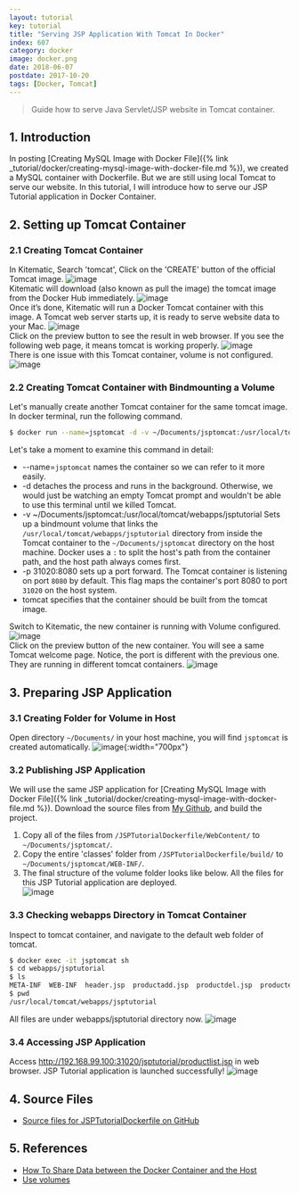 ```yaml
---
layout: tutorial
key: tutorial
title: "Serving JSP Application With Tomcat In Docker"
index: 607
category: docker
image: docker.png
date: 2018-06-07
postdate: 2017-10-20
tags: [Docker, Tomcat]
---
```


> Guide how to serve Java Servlet/JSP website in Tomcat container.

## 1. Introduction
In posting [Creating MySQL Image with Docker File]({% link _tutorial/docker/creating-mysql-image-with-docker-file.md %}), we created a MySQL container with Dockerfile. But we are still using local Tomcat to serve our website. In this tutorial, I will introduce how to serve our JSP Tutorial application in Docker Container.

## 2. Setting up Tomcat Container
### 2.1 Creating Tomcat Container
In Kitematic, Search 'tomcat', Click on the 'CREATE' button of the official Tomcat image.
![image](/public/tutorials/607/search.png)  
Kitematic will download (also known as pull the image) the tomcat image from the Docker Hub immediately.
![image](/public/tutorials/607/download.png)  
Once it’s done, Kitematic will run a Docker Tomcat container with this image. A Tomcat web server starts up, it is ready to serve website data to your Mac.
![image](/public/tutorials/607/running.png)  
Click on the preview button to see the result in web browser. If you see the following web page, it means tomcat is working properly.
![image](/public/tutorials/607/preview.png)  
There is one issue with this Tomcat container, volume is not configured.
![image](/public/tutorials/607/novolume.png)  
### 2.2 Creating Tomcat Container with Bindmounting a Volume
Let's manually create another Tomcat container for the same tomcat image.
In docker terminal, run the following command.
```sh
$ docker run --name=jsptomcat -d -v ~/Documents/jsptomcat:/usr/local/tomcat/webapps/jsptutorial -p 31020:8080 tomcat
```
Let's take a moment to examine this command in detail:
* --name=`jsptomcat` names the container so we can refer to it more easily.
* -d detaches the process and runs in the background. Otherwise, we would just be watching an empty Tomcat prompt and wouldn't be able to use this terminal until we killed Tomcat.
* -v ~/Documents/jsptomcat:/usr/local/tomcat/webapps/jsptutorial Sets up a bindmount volume that links the `/usr/local/tomcat/webapps/jsptutorial` directory from inside the Tomcat container to the `~/Documents/jsptomcat` directory on the host machine. Docker uses a `:` to split the host's path from the container path, and the host path always comes first.
* -p 31020:8080 sets up a port forward. The Tomcat container is listening on port `8080` by default. This flag maps the container's port 8080 to port `31020` on the host system.
* tomcat specifies that the container should be built from the tomcat image.

Switch to Kitematic, the new container is running with Volume configured.
![image](/public/tutorials/607/jsptomcat.png)  
Click on the preview button of the new container. You will see a same Tomcat welcome page. Notice, the port is different with the previous one. They are running in different tomcat containers.
![image](/public/tutorials/607/newpreview.png)  

## 3. Preparing JSP Application
### 3.1 Creating Folder for Volume in Host
Open directory `~/Documents/` in your host machine, you will find `jsptomcat` is created automatically.
![image](/public/tutorials/607/localfolder.png){:width="700px"}


### 3.2 Publishing JSP Application
We will use the same JSP application for [Creating MySQL Image with Docker File]({% link _tutorial/docker/creating-mysql-image-with-docker-file.md %}). Download the source files from [My Github](https://github.com/jojozhuang/Tutorials/tree/master/JSPTutorialDockerfile), and build the project.  
1) Copy all of the files from `/JSPTutorialDockerfile/WebContent/` to `~/Documents/jsptomcat/`.  
2) Copy the entire 'classes' folder from `/JSPTutorialDockerfile/build/` to `~/Documents/jsptomcat/WEB-INF/`.  
3) The final structure of the volume folder looks like below. All the files for this JSP Tutorial application are deployed.  
![image](/public/tutorials/607/final.png)  

### 3.3 Checking webapps Directory in Tomcat Container
Inspect to tomcat container, and navigate to the default web folder of tomcat.
```sh
$ docker exec -it jsptomcat sh
$ cd webapps/jsptutorial
$ ls
META-INF  WEB-INF  header.jsp  productadd.jsp  productdel.jsp  productedit.jsp	productlist.jsp
$ pwd
/usr/local/tomcat/webapps/jsptutorial
```
All files are under webapps/jsptutorial directory now.
![image](/public/tutorials/607/webapps.png)  

### 3.4 Accessing JSP Application
Access http://192.168.99.100:31020/jsptutorial/productlist.jsp in web browser. JSP Tutorial application is launched successfully!
![image](/public/tutorials/607/deployed.png)  

## 4. Source Files
* [Source files for JSPTutorialDockerfile on GitHub](https://github.com/jojozhuang/Tutorials/tree/master/JSPTutorialDockerfile)

## 5. References
* [How To Share Data between the Docker Container and the Host](https://www.digitalocean.com/community/tutorials/how-to-share-data-between-the-docker-container-and-the-host)
* [Use volumes](https://docs.docker.com/engine/admin/volumes/volumes/)
